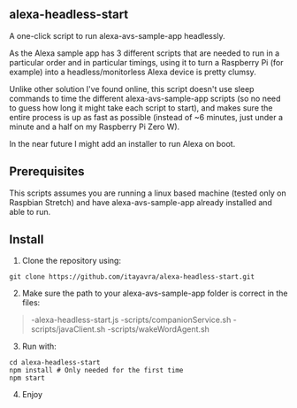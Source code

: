 ## alexa-headless-start
A one-click script to run alexa-avs-sample-app headlessly.

As the Alexa sample app has 3 different scripts that are needed to run in a particular order and in particular timings, using it to turn a Raspberry Pi (for example) into a headless/monitorless Alexa device is pretty clumsy.

Unlike other solution I've found online, this script doesn't use sleep commands to time the different alexa-avs-sample-app scripts (so no need to guess how long it might take each script to start), and makes sure the entire process is up as fast as possible (instead of ~6 minutes, just under a minute and a half on my Raspberry Pi Zero W).

In the near future I might add an installer to run Alexa on boot.

## Prerequisites
This scripts assumes you are running a linux based machine (tested only on Raspbian Stretch) and have alexa-avs-sample-app already installed and able to run.

## Install
1. Clone the repository using:
```
git clone https://github.com/itayavra/alexa-headless-start.git
```

2. Make sure the path to your alexa-avs-sample-app folder is correct in the files:
>-alexa-headless-start.js
>-scripts/companionService.sh
>-scripts/javaClient.sh
>-scripts/wakeWordAgent.sh

3. Run with:
```
cd alexa-headless-start
npm install # Only needed for the first time
npm start
```
4. Enjoy
